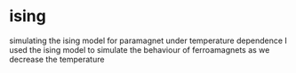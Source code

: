 # ising
simulating the ising model for paramagnet under temperature dependence 
I used the ising model to simulate the behaviour of ferroamagnets as we decrease the temperature 
